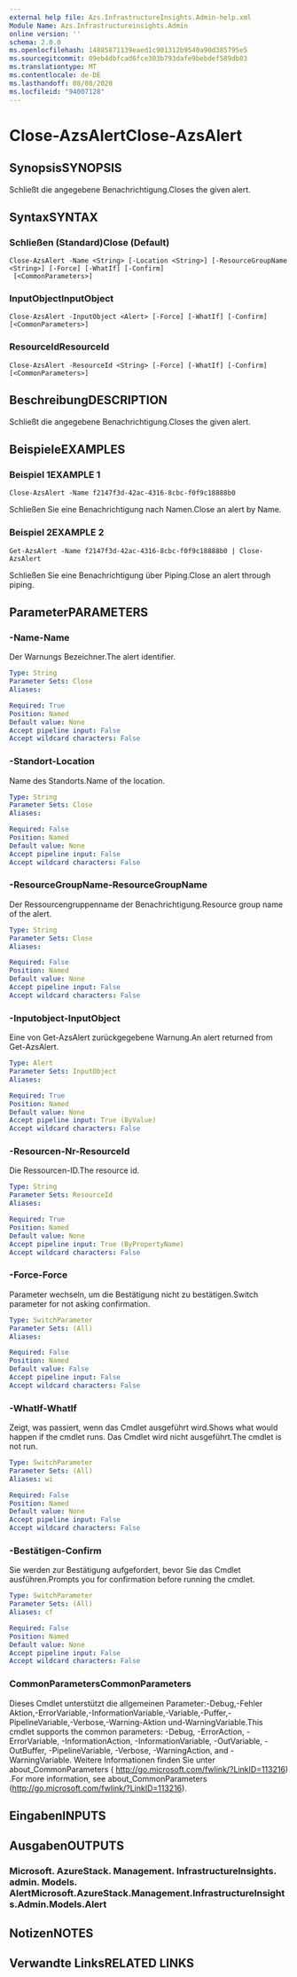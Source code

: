 ```yaml
---
external help file: Azs.InfrastructureInsights.Admin-help.xml
Module Name: Azs.Infrastructureinsights.Admin
online version: ''
schema: 2.0.0
ms.openlocfilehash: 14885871139eaed1c901312b9540a90d385795e5
ms.sourcegitcommit: 09eb4dbfcad6fce303b793dafe9bebdef589db03
ms.translationtype: MT
ms.contentlocale: de-DE
ms.lasthandoff: 08/08/2020
ms.locfileid: "94007128"
---
```

# <span data-ttu-id="302a9-101">Close-AzsAlert</span><span class="sxs-lookup"><span data-stu-id="302a9-101">Close-AzsAlert</span></span>

## <span data-ttu-id="302a9-102">Synopsis</span><span class="sxs-lookup"><span data-stu-id="302a9-102">SYNOPSIS</span></span>
<span data-ttu-id="302a9-103">Schließt die angegebene Benachrichtigung.</span><span class="sxs-lookup"><span data-stu-id="302a9-103">Closes the given alert.</span></span>

## <span data-ttu-id="302a9-104">Syntax</span><span class="sxs-lookup"><span data-stu-id="302a9-104">SYNTAX</span></span>

### <span data-ttu-id="302a9-105">Schließen (Standard)</span><span class="sxs-lookup"><span data-stu-id="302a9-105">Close (Default)</span></span>
```
Close-AzsAlert -Name <String> [-Location <String>] [-ResourceGroupName <String>] [-Force] [-WhatIf] [-Confirm]
 [<CommonParameters>]
```

### <span data-ttu-id="302a9-106">InputObject</span><span class="sxs-lookup"><span data-stu-id="302a9-106">InputObject</span></span>
```
Close-AzsAlert -InputObject <Alert> [-Force] [-WhatIf] [-Confirm] [<CommonParameters>]
```

### <span data-ttu-id="302a9-107">ResourceId</span><span class="sxs-lookup"><span data-stu-id="302a9-107">ResourceId</span></span>
```
Close-AzsAlert -ResourceId <String> [-Force] [-WhatIf] [-Confirm] [<CommonParameters>]
```

## <span data-ttu-id="302a9-108">Beschreibung</span><span class="sxs-lookup"><span data-stu-id="302a9-108">DESCRIPTION</span></span>
<span data-ttu-id="302a9-109">Schließt die angegebene Benachrichtigung.</span><span class="sxs-lookup"><span data-stu-id="302a9-109">Closes the given alert.</span></span>

## <span data-ttu-id="302a9-110">Beispiele</span><span class="sxs-lookup"><span data-stu-id="302a9-110">EXAMPLES</span></span>

### <span data-ttu-id="302a9-111">Beispiel 1</span><span class="sxs-lookup"><span data-stu-id="302a9-111">EXAMPLE 1</span></span>
```
Close-AzsAlert -Name f2147f3d-42ac-4316-8cbc-f0f9c18888b0
```

<span data-ttu-id="302a9-112">Schließen Sie eine Benachrichtigung nach Namen.</span><span class="sxs-lookup"><span data-stu-id="302a9-112">Close an alert by Name.</span></span>

### <span data-ttu-id="302a9-113">Beispiel 2</span><span class="sxs-lookup"><span data-stu-id="302a9-113">EXAMPLE 2</span></span>
```
Get-AzsAlert -Name f2147f3d-42ac-4316-8cbc-f0f9c18888b0 | Close-AzsAlert
```

<span data-ttu-id="302a9-114">Schließen Sie eine Benachrichtigung über Piping.</span><span class="sxs-lookup"><span data-stu-id="302a9-114">Close an alert through piping.</span></span>

## <span data-ttu-id="302a9-115">Parameter</span><span class="sxs-lookup"><span data-stu-id="302a9-115">PARAMETERS</span></span>

### <span data-ttu-id="302a9-116">-Name</span><span class="sxs-lookup"><span data-stu-id="302a9-116">-Name</span></span>
<span data-ttu-id="302a9-117">Der Warnungs Bezeichner.</span><span class="sxs-lookup"><span data-stu-id="302a9-117">The alert identifier.</span></span>

```yaml
Type: String
Parameter Sets: Close
Aliases:

Required: True
Position: Named
Default value: None
Accept pipeline input: False
Accept wildcard characters: False
```

### <span data-ttu-id="302a9-118">-Standort</span><span class="sxs-lookup"><span data-stu-id="302a9-118">-Location</span></span>
<span data-ttu-id="302a9-119">Name des Standorts.</span><span class="sxs-lookup"><span data-stu-id="302a9-119">Name of the location.</span></span>

```yaml
Type: String
Parameter Sets: Close
Aliases:

Required: False
Position: Named
Default value: None
Accept pipeline input: False
Accept wildcard characters: False
```

### <span data-ttu-id="302a9-120">-ResourceGroupName</span><span class="sxs-lookup"><span data-stu-id="302a9-120">-ResourceGroupName</span></span>
<span data-ttu-id="302a9-121">Der Ressourcengruppenname der Benachrichtigung.</span><span class="sxs-lookup"><span data-stu-id="302a9-121">Resource group name of the alert.</span></span>

```yaml
Type: String
Parameter Sets: Close
Aliases:

Required: False
Position: Named
Default value: None
Accept pipeline input: False
Accept wildcard characters: False
```

### <span data-ttu-id="302a9-122">-Inputobject</span><span class="sxs-lookup"><span data-stu-id="302a9-122">-InputObject</span></span>
<span data-ttu-id="302a9-123">Eine von Get-AzsAlert zurückgegebene Warnung.</span><span class="sxs-lookup"><span data-stu-id="302a9-123">An alert returned from Get-AzsAlert.</span></span>

```yaml
Type: Alert
Parameter Sets: InputObject
Aliases:

Required: True
Position: Named
Default value: None
Accept pipeline input: True (ByValue)
Accept wildcard characters: False
```

### <span data-ttu-id="302a9-124">-Resourcen-Nr</span><span class="sxs-lookup"><span data-stu-id="302a9-124">-ResourceId</span></span>
<span data-ttu-id="302a9-125">Die Ressourcen-ID.</span><span class="sxs-lookup"><span data-stu-id="302a9-125">The resource id.</span></span>

```yaml
Type: String
Parameter Sets: ResourceId
Aliases:

Required: True
Position: Named
Default value: None
Accept pipeline input: True (ByPropertyName)
Accept wildcard characters: False
```

### <span data-ttu-id="302a9-126">-Force</span><span class="sxs-lookup"><span data-stu-id="302a9-126">-Force</span></span>
<span data-ttu-id="302a9-127">Parameter wechseln, um die Bestätigung nicht zu bestätigen.</span><span class="sxs-lookup"><span data-stu-id="302a9-127">Switch parameter for not asking confirmation.</span></span>

```yaml
Type: SwitchParameter
Parameter Sets: (All)
Aliases:

Required: False
Position: Named
Default value: False
Accept pipeline input: False
Accept wildcard characters: False
```

### <span data-ttu-id="302a9-128">-WhatIf</span><span class="sxs-lookup"><span data-stu-id="302a9-128">-WhatIf</span></span>
<span data-ttu-id="302a9-129">Zeigt, was passiert, wenn das Cmdlet ausgeführt wird.</span><span class="sxs-lookup"><span data-stu-id="302a9-129">Shows what would happen if the cmdlet runs.</span></span>
<span data-ttu-id="302a9-130">Das Cmdlet wird nicht ausgeführt.</span><span class="sxs-lookup"><span data-stu-id="302a9-130">The cmdlet is not run.</span></span>

```yaml
Type: SwitchParameter
Parameter Sets: (All)
Aliases: wi

Required: False
Position: Named
Default value: None
Accept pipeline input: False
Accept wildcard characters: False
```

### <span data-ttu-id="302a9-131">-Bestätigen</span><span class="sxs-lookup"><span data-stu-id="302a9-131">-Confirm</span></span>
<span data-ttu-id="302a9-132">Sie werden zur Bestätigung aufgefordert, bevor Sie das Cmdlet ausführen.</span><span class="sxs-lookup"><span data-stu-id="302a9-132">Prompts you for confirmation before running the cmdlet.</span></span>

```yaml
Type: SwitchParameter
Parameter Sets: (All)
Aliases: cf

Required: False
Position: Named
Default value: None
Accept pipeline input: False
Accept wildcard characters: False
```

### <span data-ttu-id="302a9-133">CommonParameters</span><span class="sxs-lookup"><span data-stu-id="302a9-133">CommonParameters</span></span>
<span data-ttu-id="302a9-134">Dieses Cmdlet unterstützt die allgemeinen Parameter:-Debug,-Fehler Aktion,-ErrorVariable,-InformationVariable,-Variable,-Puffer,-PipelineVariable,-Verbose,-Warning-Aktion und-WarningVariable.</span><span class="sxs-lookup"><span data-stu-id="302a9-134">This cmdlet supports the common parameters: -Debug, -ErrorAction, -ErrorVariable, -InformationAction, -InformationVariable, -OutVariable, -OutBuffer, -PipelineVariable, -Verbose, -WarningAction, and -WarningVariable.</span></span> <span data-ttu-id="302a9-135">Weitere Informationen finden Sie unter about_CommonParameters ( http://go.microsoft.com/fwlink/?LinkID=113216) .</span><span class="sxs-lookup"><span data-stu-id="302a9-135">For more information, see about_CommonParameters (http://go.microsoft.com/fwlink/?LinkID=113216).</span></span>

## <span data-ttu-id="302a9-136">Eingaben</span><span class="sxs-lookup"><span data-stu-id="302a9-136">INPUTS</span></span>

## <span data-ttu-id="302a9-137">Ausgaben</span><span class="sxs-lookup"><span data-stu-id="302a9-137">OUTPUTS</span></span>

### <span data-ttu-id="302a9-138">Microsoft. AzureStack. Management. InfrastructureInsights. admin. Models. Alert</span><span class="sxs-lookup"><span data-stu-id="302a9-138">Microsoft.AzureStack.Management.InfrastructureInsights.Admin.Models.Alert</span></span>

## <span data-ttu-id="302a9-139">Notizen</span><span class="sxs-lookup"><span data-stu-id="302a9-139">NOTES</span></span>

## <span data-ttu-id="302a9-140">Verwandte Links</span><span class="sxs-lookup"><span data-stu-id="302a9-140">RELATED LINKS</span></span>
